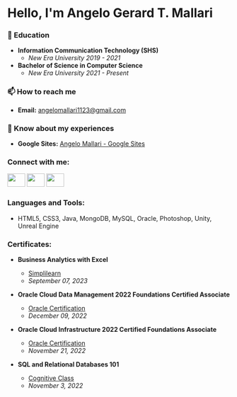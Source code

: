 # Hello, I'm Angelo Gerard T. Mallari


### 🏫 Education
- **Information Communication Technology (SHS)**
  - *New Era University 2019 - 2021*
- **Bachelor of Science in Computer Science**
  - *New Era University 2021 - Present*

### 📫 How to reach me
- **Email:** [angelomallari1123@gmail.com](mailto:angelomallari1123@gmail.com)

### 📄 Know about my experiences
- **Google Sites:** [Angelo Mallari - Google Sites](https://sites.google.com/neu.edu.ph/angelomallari/home?authuser=0)

### Connect with me:
[<img src="https://raw.githubusercontent.com/rahuldkjain/github-profile-readme-generator/master/src/images/icons/Social/linked-in-alt.svg" height="30" width="40">](https://linkedin.com/in/angelo-gerard-mallari-62163b136/)
[<img src="https://raw.githubusercontent.com/rahuldkjain/github-profile-readme-generator/master/src/images/icons/Social/facebook.svg" height="30" width="40">](https://fb.com/angewoooh)
[<img src="https://raw.githubusercontent.com/rahuldkjain/github-profile-readme-generator/master/src/images/icons/Social/youtube.svg" height="30" width="40">](https://www.youtube.com/channel/UCoQHNdZKGhk-P2vXfIvwS0A)

### Languages and Tools:
- HTML5, CSS3, Java, MongoDB, MySQL, Oracle, Photoshop, Unity, Unreal Engine

### Certificates:
- **Business Analytics with Excel**
  - [Simplilearn](https://www.simplilearn.com/skillup-certificate-landing?token=eyJjb3Vyc2VfaWQiOiI2NjQiLCJjZXJ0aWZpY2F0ZV91cmwiOiJodHRwczpcL1wvY2VydGlmaWNhdGVzLnNpbXBsaWNkbi5uZXRcL3NoYXJlXC90aHVtYl80NDk4MDI5XzE2OTQwNTY0NjgucG5nIiwidXNlcm5hbWUiOiJBbmdlbG8gR2VyYXJkIFQuIE1hbGxhcmkifQ%3D%3D&utm_source=shared-certificate&utm_medium=lms&utm_campaign=shared-certificate-promotion&referrer=https%3A%2F%2Flms.simplilearn.com%2Fcourses%2F2738%2FBusiness-Analytics-with-Excel%2Fcertificate%2Fdownload-skillup&%24web_only=true&_branch_match_id=1228126295463985648&_branch_referrer=H4sIAAAAAAAAA8soKSkottLXL87MLcjJ1EssKNDLyczL1k%2FVN6o0KAjJ80kKcU4CAEstEfklAAAA)
  - *September 07, 2023*

- **Oracle Cloud Data Management 2022 Foundations Certified Associate**
  - [Oracle Certification](https://catalog-education.oracle.com/pls/certview/sharebadge?id=67B5AD5655004EFDB9B1C993B7D16ACD148CEE4469BCF630283A91E74091FD33)
  - *December 09, 2022*

- **Oracle Cloud Infrastructure 2022 Certified Foundations Associate**
  - [Oracle Certification](https://catalog-education.oracle.com/pls/certview/sharebadge?id=6D5A712478A131491801E8E655E0FE10F1A6C97A62AB5E68A83F7DBEF653E88F)
  - *November 21, 2022*

- **SQL and Relational Databases 101**
  - [Cognitive Class](https://courses.cognitiveclass.ai/certificates/c3b917d8410d45fc80f42803d84c076b)
  - *November 3, 2022*
